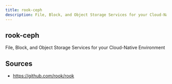 ```yaml
---
title: rook-ceph
description: File, Block, and Object Storage Services for your Cloud-Native Environment
---
```


## rook-ceph

File, Block, and Object Storage Services for your Cloud-Native Environment

## Sources

- https://github.com/rook/rook
